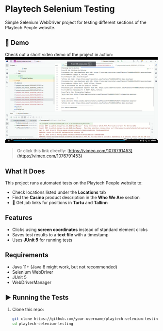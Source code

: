 # Playtech Selenium Testing

Simple Selenium WebDriver project for testing different sections of the Playtech People website.

## 🎥 Demo

Check out a short video demo of the project in action:  
[![Watch the Demo](QA.png)](https://vimeo.com/1076791453)

> Or click this link directly: [https://vimeo.com/1076791453](https://vimeo.com/1076791453)

## What It Does

This project runs automated tests on the Playtech People website to:

- Check locations listed under the **Locations** tab  
- Find the **Casino** product description in the **Who We Are** section  
- 📍 Get job links for positions in **Tartu** and **Tallinn**

## Features

- Clicks using **screen coordinates** instead of standard element clicks  
- Saves test results to a **text file** with a timestamp  
- Uses **JUnit 5** for running tests  

## Requirements

- Java 11+ (Java 8 might work, but not recommended)  
- Selenium WebDriver  
- JUnit 5  
- WebDriverManager  

## ▶️ Running the Tests

1. Clone this repo:
   ```bash
   git clone https://github.com/your-username/playtech-selenium-testing.git
   cd playtech-selenium-testing
